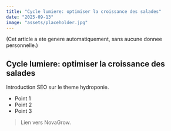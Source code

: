 ```yaml
---
title: "Cycle lumiere: optimiser la croissance des salades"
date: "2025-09-13"
image: "assets/placeholder.jpg"
---
```


(Cet article a ete genere automatiquement, sans aucune donnee personnelle.)

## Cycle lumiere: optimiser la croissance des salades

Introduction SEO sur le theme hydroponie.

- Point 1
- Point 2
- Point 3

> Lien vers NovaGrow.
